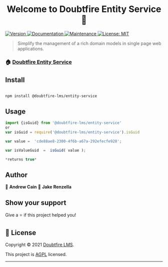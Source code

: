
<h1  align="center">Welcome to Doubtfire Entity Service 👋</h1>


<p>

<a  href="https://www.npmjs.com/package/@doubtfire-lms/entity-service"  target="_blank">

<img  alt="Version"  src="https://img.shields.io/npm/v/@doubtfire-lms/entity-service.svg">

</a>

<a  href="https://github.com/doubtfire-lms/entity-service#readme"  target="_blank">

<img  alt="Documentation"  src="https://img.shields.io/badge/documentation-yes-brightgreen.svg"  />

</a>

<a  href="https://github.com/doubtfire-lms/entity-service/graphs/commit-activity"  target="_blank">

<img  alt="Maintenance"  src="https://img.shields.io/badge/Maintained%3F-yes-green.svg"  />

</a>

<a  href="https://github.com/doubtfire-lms/entity-service/blob/master/LICENSE"  target="_blank">

<img  alt="License: MIT"  src="https://img.shields.io/github/license/doubtfire-lms/entity-service"  />

</a>


</p>

  

> Simplify the management of a rich domain models in single page web applications.

  

### 🏠 [Doubtfire Entity Service](https://www.npmjs.com/package/@doubtfire-lms/entity-service)

  

## Install

  

```sh

npm install @doubtfire-lms/entity-service

```

  

## Usage

  

```javascript
import {isGuid} from '@doubtfire-lms/entity-service'
or
var isGuid = require('@doubtfire-lms/entity-service').isGuid

var value =  'cde88ae8-2300-4f6b-a67a-292efecfe928';

var isValueGuid  =  isGuid( value );

*returns true*

```

  

## Author

  

👤 **Andrew Cain**
👤 **Jake Renzella**

## Show your support

  

Give a ⭐️ if this project helped you!

  

## 📝 License

  

Copyright © 2021 [Doubtfire LMS](https://github.com/doubtfire-lms).<br />

This project is [AGPL](https://github.com/doubtfire-lms/entity-service/blob/master/LICENSE) licensed.

***
